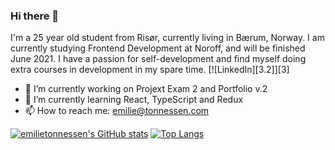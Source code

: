 ### Hi there 👋
I'm a 25 year old student from Risør, currently living in Bærum, Norway. I am currently studying Frontend Development at Noroff, and will be finished June 2021. I have a passion for self-development and find myself doing extra courses in development in my spare time.
[![LinkedIn][3.2]][3]

- 🔭 I’m currently working on Projext Exam 2 and Portfolio v.2
- 🌱 I’m currently learning React, TypeScript and Redux
- 📫 How to reach me: emilie@tonnessen.com
<!--
**emilietonnessen/emilietonnessen** is a ✨ _special_ ✨ repository because its `README.md` (this file) appears on your GitHub profile.

Here are some ideas to get you started:

- 🔭 I’m currently working on ...
- 🌱 I’m currently learning ...
- 👯 I’m looking to collaborate on ...
- 🤔 I’m looking for help with ...
- 💬 Ask me about ...
- 📫 How to reach me: ...
- 😄 Pronouns: ...
- ⚡ Fun fact: ...
-->

[![emilietonnessen's GitHub stats](https://github-readme-stats.vercel.app/api?username=emilietonnessen)](https://github.com/emilietonnessen/github-readme-stats)
[![Top Langs](https://github-readme-stats.vercel.app/api/top-langs/?username=emilietonnessen)](https://github.com/emilietonnessen/github-readme-stats)

[2]: https://www.linkedin.com/in/emilie-henriette-t%C3%B8nnessen-19a850191/
